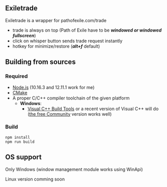 ## Exiletrade
Exiletrade is a wrapper for pathofexile.com/trade
- trade is always on top (Path of Exile have to be ***windowed or windowed fullscreen***)
- click on whisper button sends trade request instantly
- hotkey for minimize/restore (***alt+f*** default)

## Building from sources

### Required
- [Node.js](https://nodejs.org/) (10.16.3 and 12.11.1 work for me)
- [CMake](https://www.cmake.org/download/)
- A proper C/C++ compiler toolchain of the given platform
    - **Windows**:
        - [Visual C++ Build Tools](https://visualstudio.microsoft.com/visual-cpp-build-tools/)
        or a recent version of Visual C++ will do ([the free Community](https://www.visualstudio.com/products/visual-studio-community-vs) version works well)
		
### Build
  
    npm install
    npm run build

## OS support
Only Windows (window management module works using WinApi)

Linux version comming soon
